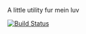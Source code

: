 A little utility fur mein luv

[![Build Status](https://travis-ci.org/fopina/dedofeup.svg?branch=master)](https://travis-ci.org/fopina/dedofeup)
